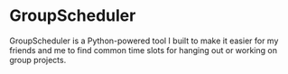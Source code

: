 # GroupScheduler
GroupScheduler is a Python-powered tool I built to make it easier for my friends and me to find common time slots for hanging out or working on group projects. 
